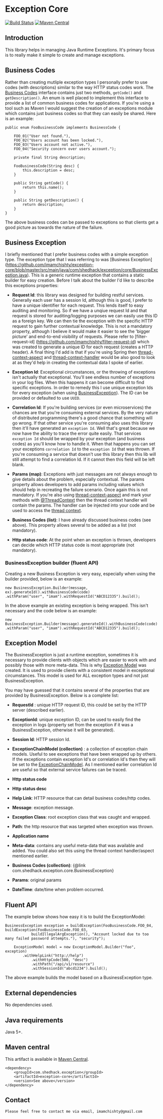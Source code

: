 # Exception Core

[![Build Status](https://travis-ci.org/imamchishty/exception-core.svg?branch=master "Travis CI")](https://travis-ci.org/imamchishty/exception-core) [![Maven Central](https://maven-badges.herokuapp.com/maven-central/com.shedhack.exception/exception-core/badge.svg?style=plastic)](https://maven-badges.herokuapp.com/maven-central/com.shedhack.exception/exception-core) 

## Introduction

This library helps in managing Java Runtime Exceptions. It's primary focus is to really make it simple to create and manage exceptions. 

## Business Codes

Rather than creating mutliple exception types I personally prefer to use codes (with descriptions) similar to the way HTTP status codes work. The [Business Codes](https://github.com/imamchishty/exception-core/blob/master/src/main/java/com/shedhack/exception/core/BusinessCode.java) interface contains just two methods, `getCode()` and `getDescription()`. An enum is well placed to implement this interface to provide a list of common business codes for applications. If you're using a tool such as Maven I would suggest the creation of an exceptions module which contains just business codes so that they can easily be shared. Here is an example:

	public enum FooBusinessCode implements BusinessCode {
	
	    FOO_01("User not found."),
	    FOO_02("Users account has been locked."),
	    FOO_03("Users account not active."),
	    FOO_04("Security concern over users account.");
	
	    private final String description;
	
	    FooBusinessCode(String desc) {
	        this.description = desc;
	    }
	
	    public String getCode() {
	        return this.name();
	    }
	
	    public String getDescription() {
	        return description;
	    }
	}

The above business codes can be passed to exceptions so that clients get a good picture as towards the nature of the failure. 

## Business Exception

I briefly mentioned that I prefer business codes with a simple exception type. The exception type that I was referring to was [Business Exception] (https://github.com/imamchishty/exception-core/blob/master/src/main/java/com/shedhack/exception/core/BusinessException.java). This is a generic runtime exception that contains a static builder for easy creation. Before I talk about the builder I'd like to describe this exceptions properties:

- __Request Id__: this library was designed for building restful services. Generally each user has a session Id, although this is good, I prefer to have a unique identifier for each request. This lends itself to easy auditing and monitoring. So if we have a unqiue request Id and that request is stored for auditing/logging purposes we can easily use this ID as a foreign key. We can then tie the exception with the specific HTTP request to gain further contextual knowledge. This is not a mandatory property, although I believe it would make it easier to see the 'bigger picture' and end-to-end visibility of requests. Please refer to [filter-request-id] (https://github.com/imamchishty/filter-request-id) which was created to generate a unique ID for each request (creates a HTTP header).
A final thing I'd add is that if you're using Spring then [thread-context-aspect](https://github.com/imamchishty/thread-context-aspect) and [thread-context-handler](https://github.com/imamchishty/thread-context-handler) would be also good to look at as they'd help in creating the contextual data I spoke of earlier.

- __Exception Id__: Exceptional circumstances, or the throwing of exceptions isn't actually that exceptional. You'll see endless number of exceptions in your log files. When this happens it can become difficult to find specific exceptions. In order to remedy this I use unique exception Ids for every exception (when using [BusinessException](https://github.com/imamchishty/exception-core/blob/master/src/main/java/com/shedhack/exception/core/BusinessException.java)). The ID can be provided or defaulted to use `UUID`.

- __Correlation Id__: If you're building services (or even microservices) the chances are that you're consuming external services. By the very nature of distributed programming there's a good chance that something will go wrong. If that other service you're consuming also uses this library then it'll have generated an `exception Id`. Well that's great because we now have the ability to trace the error quite easily. That services `exception Id` should be wrapped by your exception (and business codes) as you'll know how to handle it. When that happens you can set your exceptions `correlation Id` to the `exception Id` that was thrown. If you're consuming a service that doesn't use this library then this lib will still attempt to find a correlation Id. If it cannot then this field will be left blank.

- __Params (map)__: Exceptions with just messages are not always enough to give details about the problem, especially contextual. The params property allows developers to add params including values which should help in recreating the failure scenario. Once again this is not mandatory. If you're also using [thread-context-aspect](https://github.com/imamchishty/thread-context-aspect) and mark your methods with [@ThreadContext](https://github.com/imamchishty/thread-context-aspect/blob/master/src/main/java/com/shedhack/thread/context/annotation/ThreadContext.java) then the thread context handler will contain the params. The handler can be injected into your code and be used to access the [thread context](https://github.com/imamchishty/thread-context-handler).

- __Business Codes (list)__: I have already discussed business codes (see above). This property allows several to be added as a list (not mandatory).

- __Http status code__: At the point when an exception is thrown, developers can decide which HTTP status code is most appropriate (not mandatory).

### BusinessException builder (fluent API)
Creating a new Business Exception is very easy, especially when using the builder provided, below is an example:

	new BusinessException.Builder(message, ex).generateId().withBusinessCode(code)
	.withParam("user", "imam").withRequestId("ABCD12335").build();
	
In the above example an existing exception is being wrapped. This isn't necessary and the code below is an example:

	new BusinessException.Builder(message).generateId().withBusinessCode(code)
	.withParam("user", "imam").withRequestId("ABCD12335").build();

## Exception Model

The BusinessException is just a runtime exception, sometimes it is necessary to provide clients with objects which are easier to work with and possibly those with more meta-data. This is why [Exception Model](https://github.com/imamchishty/exception-core/blob/master/src/main/java/com/shedhack/exception/core/ExceptionModel.java) was created. It is used to provide clients with a consistent model in exceptional circumstances. This model is used for ALL exception types and not just BusinessException.

You may have guessed that it contains several of the properties that are provided by BusinessException. Below is a complete list:

- __RequestId__ : unique HTTP request ID, this could be set by the HTTP server (described earlier).

- __ExceptionId__: unique exception ID, can be used to easily find the exception in logs (property set from the exception if it was a BusinessException, otherwise it will be generated).

- __Session Id__: HTTP session Id.

- __ExceptionChainModel (collection)__ : a collection of exception chain models. Useful to see exceptions that have been wrapped up by others. If the exceptions contain exception Id's or correlation Id's then they will be set to the [ExceptionChainModel](https://github.com/imamchishty/exception-core/blob/master/src/main/java/com/shedhack/exception/core/ExceptionChainModel.java). As I mentioned earlier correlation Id are useful so that external service failures can be traced.

- __Http status code__

- __Http status desc__

- __Help Link__: HTTP resource that can detail business codes/http codes.

- __Message__: exception message.

- __Exception Class__: root exception class that was caught and wrapped.

- __Path__: the http resource that was targeted when exception was thrown.

- __Application name__

- __Meta-data__: contains any useful meta-data that was available and added. You could also set this using the thread context handler/aspect mentioned earlier.

- __Business Codes (collection)__: {@link com.shedhack.exception.core.BusinessException}

- __Params__: original params

- __DateTime__: date/time when problem occurred.

## Fluent API

The example below shows how easy it is to build the ExceptionModel:

	BusinessException exception = buildException(FooBusinessCode.FOO_04, buildException(FooBusinessCode.FOO_03,
                buildIllegalArgException(), "Account locked due to too many failed password attempts."), "security");

        ExceptionModel model = new ExceptionModel.Builder("foo", exception)
        	.withHelpLink("http://help")
                .withHttpCode(500, "desc")
                .withPath("/api/v1/resource")
                .withSessionId("abcd1234").build();

The above example builds the model based on a BusinessException type.


## External dependencies

No dependencies used.

## Java requirements

Java 5+.

## Maven central

This artifact is available in [Maven Central](https://maven-badges.herokuapp.com/maven-central/com.shedhack.exception/exception-core).
 
    <dependency>
        <groupId>com.shedhack.exception</groupId>
        <artifactId>exception-core</artifactId>
        <version>See above</version>
    </dependency>    

Contact
-------

	Please feel free to contact me via email, imamchishty@gmail.com





